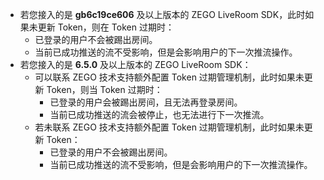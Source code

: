 - 若您接入的是 **gb6c19ce606** 及以上版本的 ZEGO LiveRoom SDK，此时如果未更新 Token，则在 Token 过期时：
    - 已登录的用户不会被踢出房间。
    - 当前已成功推送的流不受影响，但是会影响用户的下一次推流操作。
- 若您接入的是 **6.5.0** 及以上版本的 ZEGO LiveRoom SDK：
    - 可以联系 ZEGO 技术支持额外配置 Token 过期管理机制，此时如果未更新 Token，则当 Token 过期时：
        - 已登录的用户会被踢出房间，且无法再登录房间。
        - 当前已成功推送的流会被停止，也无法进行下一次推流。
    - 若未联系 ZEGO 技术支持额外配置 Token 过期管理机制，此时如果未更新 Token：
        - 已登录的用户不会被踢出房间。
        - 当前已成功推送的流不受影响，但是会影响用户的下一次推流操作。


